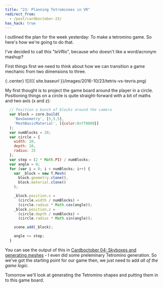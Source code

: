 ```yaml
---
title: "23: Planning Tetrominoes in VR"
redirect_from:
  - /post/cardboctober-23/
has_hack: true
---
```


I outlined the plan for the week yesterday: To make a tetromino game. So here's how we're going to do that.

<!-- more -->

I've decided to call this "_teVRis_", because who doesn't like a word/acronym mashup?

First things first we need to think about how we can transition a game mechanic from two dimensions to three.

{:.center}
![]({{ site.baseurl }}/images/2016-10/23/tetris-vs-tevris.png)

My first thought is to project the game board around the player in a circle. Positioning things on a circle is quite straight-forward with a bit of maths and two axis (x and z):

```javascript
  // Position a bunch of blocks around the camera
  var block = core.build(
    'BoxGeometry', [5,5,5],
    'MeshBasicMaterial', [{color:0xff0000}]
  );
  var numBlocks = 20;
  var circle = {
    width: 10,
    depth: 10,
    radius: 25
  };
  var step = (2 * Math.PI) / numBlocks;
  var angle = 0;
  for (var i = 0; i < numBlocks; i++) {
    var _block = new T.Mesh(
      block.geometry.clone(),
      block.material.clone()
    );

    _block.position.x =
      (circle.width / numBlocks) +
      (circle.radius * Math.cos(angle));
    _block.position.z =
      (circle.depth / numBlocks) +
      (circle.radius * Math.sin(angle));

    scene.add(_block);

    angle += step;
  }
```

You can see the output of this in [Cardboctober 04: Skyboxes and generating meshes](/post/cardboctober-04/) - I even did some preleminary Tetromino generation. So we've got the starting point for our game then, we just need to add _all of the game logic_.

Tomorrow we'll look at generating the Tetromino shapes and putting them in to this game board.

